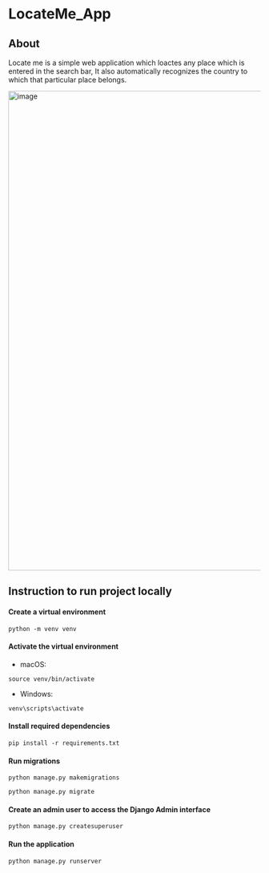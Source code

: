 # LocateMe_App

## About 

Locate me is a simple web application which loactes any place which is entered in the search bar, It also automatically recognizes the country to which that particular place belongs.

<img width="958" alt="image" src="https://user-images.githubusercontent.com/85700971/211665230-e85ab682-5c1a-42bb-9d80-c20c0e5b0eec.png">


## Instruction to run project locally

#### Create a virtual environment
```
python -m venv venv
  ```
#### Activate the virtual environment

* macOS:
```
source venv/bin/activate
```

* Windows:
```
venv\scripts\activate
```

#### Install required dependencies
```
pip install -r requirements.txt
```
#### Run migrations

```
python manage.py makemigrations

python manage.py migrate
```

#### Create an admin user to access the Django Admin interface
```
python manage.py createsuperuser
```

#### Run the application
```
python manage.py runserver
```
